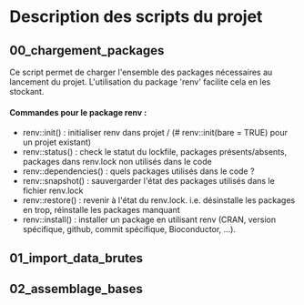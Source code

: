 # Description des scripts du projet

## 00_chargement_packages

Ce script permet de charger l'ensemble des packages nécessaires au lancement du projet. L'utilisation du package 'renv' facilite cela en les stockant.

#### Commandes pour le package renv :

-   renv::init() : initialiser renv dans projet / (\# renv::init(bare = TRUE) pour un projet existant)
-   renv::status() : check le statut du lockfile, packages présents/absents, packages dans renv.lock non utilisés dans le code
-   renv::dependencies() : quels packages utilisés dans le code ?
-   renv::snapshot() : sauvergarder l'état des packages utilisés dans le fichier renv.lock
-   renv::restore() : revenir à l'état du renv.lock. i.e. désinstalle les packages en trop, réinstalle les packages manquant
-   renv::install() : installer un package en utilisant renv (CRAN, version spécifique, github, commit spécifique, Bioconductor, ...).

## 01_import_data_brutes

## 02_assemblage_bases
